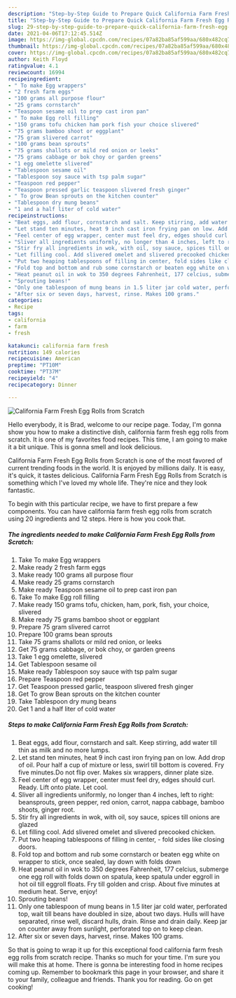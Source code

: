 ```yaml
---
description: "Step-by-Step Guide to Prepare Quick California Farm Fresh Egg Rolls from Scratch"
title: "Step-by-Step Guide to Prepare Quick California Farm Fresh Egg Rolls from Scratch"
slug: 29-step-by-step-guide-to-prepare-quick-california-farm-fresh-egg-rolls-from-scratch
date: 2021-04-06T17:12:45.514Z
image: https://img-global.cpcdn.com/recipes/07a82ba85af599aa/680x482cq70/california-farm-fresh-egg-rolls-from-scratch-recipe-main-photo.jpg
thumbnail: https://img-global.cpcdn.com/recipes/07a82ba85af599aa/680x482cq70/california-farm-fresh-egg-rolls-from-scratch-recipe-main-photo.jpg
cover: https://img-global.cpcdn.com/recipes/07a82ba85af599aa/680x482cq70/california-farm-fresh-egg-rolls-from-scratch-recipe-main-photo.jpg
author: Keith Floyd
ratingvalue: 4.1
reviewcount: 16994
recipeingredient:
- " To make Egg wrappers"
- "2 fresh farm eggs"
- "100 grams all purpose flour"
- "25 grams cornstarch"
- "Teaspoon sesame oil to prep cast iron pan"
- " To make Egg roll filling"
- "150 grams tofu chicken ham pork fish your choice slivered"
- "75 grams bamboo shoot or eggplant"
- "75 gram slivered carrot"
- "100 grams bean sprouts"
- "75 grams shallots or mild red onion or leeks"
- "75 grams cabbage or bok choy or garden greens"
- "1 egg omelette slivered"
- "Tablespoon sesame oil"
- "Tablespoon soy sauce with tsp palm sugar"
- "Teaspoon red pepper"
- "Teaspoon pressed garlic teaspoon slivered fresh ginger"
- " To grow Bean sprouts on the kitchen counter"
- "Tablespoon dry mung beans"
- "1 and a half liter of cold water"
recipeinstructions:
- "Beat eggs, add flour, cornstarch and salt. Keep stirring, add water till thin as milk and no more lumps."
- "Let stand ten minutes, heat 9 inch cast iron frying pan on low. Add drop of oil. Pour half a cup of mixture or less, swirl till bottom is covered. Fry five minutes.Do not flip over. Makes six wrappers, dinner plate size."
- "Feel center of egg wrapper, center must feel dry, edges should curl. Ready. Lift onto plate. Let cool."
- "Sliver all ingredients uniformly, no longer than 4 inches, left to right: beansprouts, green pepper, red onion, carrot, nappa cabbage, bamboo shoots, ginger root."
- "Stir fry all ingredients in wok, with oil, soy sauce, spices till onions are glazed"
- "Let filling cool. Add slivered omelet and slivered precooked chicken."
- "Put two heaping tablespoons of filling in center, fold sides like closing doors."
- "Fold top and bottom and rub some cornstarch or beaten egg white on wrapper to stick, once sealed, lay down with folds down"
- "Heat peanut oil in wok to 350 degrees Fahrenheit, 177 celcius, submerge one egg roll with folds down on spatula, keep spatula under eggroll in hot oil till eggroll floats. Fry till golden and crisp. About five minutes at medium heat. Serve, enjoy!"
- "Sprouting beans!"
- "Only one tablespoon of mung beans in 1.5 liter jar cold water, perforated top, wait till beans have doubled in size, about two days. Hulls will have separated, rinse well, discard hulls, drain. Rinse and drain daily. Keep jar on counter away from sunlight, perforated top on to keep clean."
- "After six or seven days, harvest, rinse. Makes 100 grams."
categories:
- Recipe
tags:
- california
- farm
- fresh

katakunci: california farm fresh 
nutrition: 149 calories
recipecuisine: American
preptime: "PT10M"
cooktime: "PT37M"
recipeyield: "4"
recipecategory: Dinner

---
```



![California Farm Fresh Egg Rolls from Scratch](https://img-global.cpcdn.com/recipes/07a82ba85af599aa/680x482cq70/california-farm-fresh-egg-rolls-from-scratch-recipe-main-photo.jpg)

Hello everybody, it is Brad, welcome to our recipe page. Today, I'm gonna show you how to make a distinctive dish, california farm fresh egg rolls from scratch. It is one of my favorites food recipes. This time, I am going to make it a bit unique. This is gonna smell and look delicious.

California Farm Fresh Egg Rolls from Scratch is one of the most favored of current trending foods in the world. It is enjoyed by millions daily. It is easy, it's quick, it tastes delicious. California Farm Fresh Egg Rolls from Scratch is something which I've loved my whole life. They're nice and they look fantastic.




To begin with this particular recipe, we have to first prepare a few components. You can have california farm fresh egg rolls from scratch using 20 ingredients and 12 steps. Here is how you cook that.

<!--inarticleads1-->

##### The ingredients needed to make California Farm Fresh Egg Rolls from Scratch:

1. Take  To make Egg wrappers
1. Make ready 2 fresh farm eggs
1. Make ready 100 grams all purpose flour
1. Make ready 25 grams cornstarch
1. Make ready Teaspoon sesame oil to prep cast iron pan
1. Take  To make Egg roll filling
1. Make ready 150 grams tofu, chicken, ham, pork, fish, your choice, slivered
1. Make ready 75 grams bamboo shoot or eggplant
1. Prepare 75 gram slivered carrot
1. Prepare 100 grams bean sprouts
1. Take 75 grams shallots or mild red onion, or leeks
1. Get 75 grams cabbage, or bok choy, or garden greens
1. Take 1 egg omelette, slivered
1. Get Tablespoon sesame oil
1. Make ready Tablespoon soy sauce with tsp palm sugar
1. Prepare Teaspoon red pepper
1. Get Teaspoon pressed garlic, teaspoon slivered fresh ginger
1. Get  To grow Bean sprouts on the kitchen counter
1. Take Tablespoon dry mung beans
1. Get 1 and a half liter of cold water




<!--inarticleads2-->

##### Steps to make California Farm Fresh Egg Rolls from Scratch:

1. Beat eggs, add flour, cornstarch and salt. Keep stirring, add water till thin as milk and no more lumps.
1. Let stand ten minutes, heat 9 inch cast iron frying pan on low. Add drop of oil. Pour half a cup of mixture or less, swirl till bottom is covered. Fry five minutes.Do not flip over. Makes six wrappers, dinner plate size.
1. Feel center of egg wrapper, center must feel dry, edges should curl. Ready. Lift onto plate. Let cool.
1. Sliver all ingredients uniformly, no longer than 4 inches, left to right: beansprouts, green pepper, red onion, carrot, nappa cabbage, bamboo shoots, ginger root.
1. Stir fry all ingredients in wok, with oil, soy sauce, spices till onions are glazed
1. Let filling cool. Add slivered omelet and slivered precooked chicken.
1. Put two heaping tablespoons of filling in center, - fold sides like closing doors.
1. Fold top and bottom and rub some cornstarch or beaten egg white on wrapper to stick, once sealed, lay down with folds down
1. Heat peanut oil in wok to 350 degrees Fahrenheit, 177 celcius, submerge one egg roll with folds down on spatula, keep spatula under eggroll in hot oil till eggroll floats. Fry till golden and crisp. About five minutes at medium heat. Serve, enjoy!
1. Sprouting beans!
1. Only one tablespoon of mung beans in 1.5 liter jar cold water, perforated top, wait till beans have doubled in size, about two days. Hulls will have separated, rinse well, discard hulls, drain. Rinse and drain daily. Keep jar on counter away from sunlight, perforated top on to keep clean.
1. After six or seven days, harvest, rinse. Makes 100 grams.




So that is going to wrap it up for this exceptional food california farm fresh egg rolls from scratch recipe. Thanks so much for your time. I'm sure you will make this at home. There is gonna be interesting food in home recipes coming up. Remember to bookmark this page in your browser, and share it to your family, colleague and friends. Thank you for reading. Go on get cooking!
